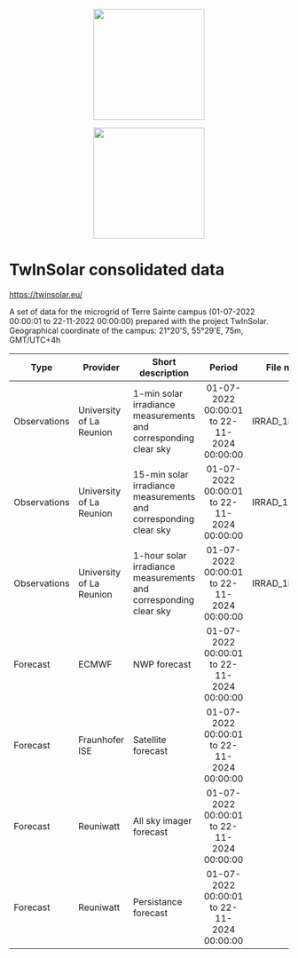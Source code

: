<a href='https://twinsolar.eu/'><p align="center"><img src="https://twinsolar.eu/wp-content/uploads/2023/03/logo_twinsolar_seul.png" width="200"></p></a>
<p align="center"><img src="https://twinsolar.eu/wp-content/uploads/2023/03/EN_FundedbytheEU_RGB_POS.png" width="200"></p>

# TwInSolar consolidated data

<a href='https://twinsolar.eu/'>https://twinsolar.eu/</a>

A set of data for the  microgrid of Terre Sainte campus (01-07-2022 00:00:01 to 22-11-2022 00:00:00) prepared with the project TwInSolar. Geographical coordinate of the campus: 21°20'S, 55°29'E, 75m, GMT/UTC+4h

|Type|Provider|Short description|Period|File name|
|----|--------|-----------------|:----:|---------|
|Observations|University of La Reunion|1-min solar irradiance measurements and corresponding clear sky|01-07-2022 00:00:01 to 22-11-2024 00:00:00|IRRAD_1min.txt|
|Observations|University of La Reunion|15-min solar irradiance measurements and corresponding clear sky|01-07-2022 00:00:01 to 22-11-2024 00:00:00|IRRAD_15min.txt|
|Observations|University of La Reunion|1-hour solar irradiance measurements and corresponding clear sky|01-07-2022 00:00:01 to 22-11-2024 00:00:00|IRRAD_1h.txt|
|Forecast|ECMWF|NWP forecast|01-07-2022 00:00:01 to 22-11-2024 00:00:00| |
|Forecast|Fraunhofer ISE|Satellite forecast|01-07-2022 00:00:01 to 22-11-2024 00:00:00| |
|Forecast|Reuniwatt|All sky imager forecast|01-07-2022 00:00:01 to 22-11-2024 00:00:00| |
|Forecast|Reuniwatt|Persistance forecast|01-07-2022 00:00:01 to 22-11-2024 00:00:00| |
